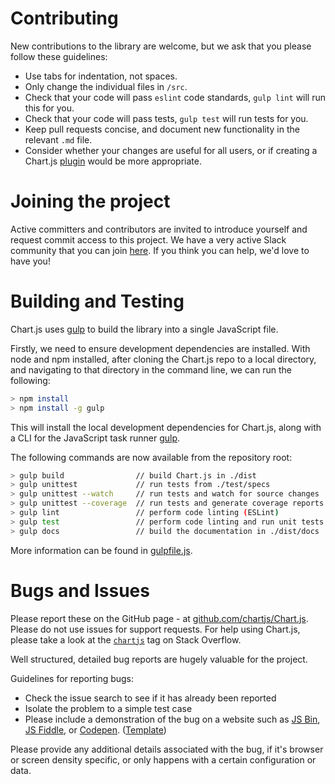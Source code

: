 # Contributing

New contributions to the library are welcome, but we ask that you please follow these guidelines:

- Use tabs for indentation, not spaces.
- Only change the individual files in `/src`.
- Check that your code will pass `eslint` code standards, `gulp lint` will run this for you.
- Check that your code will pass tests, `gulp test` will run tests for you.
- Keep pull requests concise, and document new functionality in the relevant `.md` file.
- Consider whether your changes are useful for all users, or if creating a Chart.js [plugin](plugins.md) would be more appropriate.

# Joining the project

 Active committers and contributors are invited to introduce yourself and request commit access to this project. We have a very active Slack community that you can join [here](https://chart-js-automation.herokuapp.com/). If you think you can help, we'd love to have you!

# Building and Testing

Chart.js uses <a href="http://gulpjs.com/" target="_blank">gulp</a> to build the library into a single JavaScript file.

Firstly, we need to ensure development dependencies are installed. With node and npm installed, after cloning the Chart.js repo to a local directory, and navigating to that directory in the command line, we can run the following:

```bash
> npm install
> npm install -g gulp
```

This will install the local development dependencies for Chart.js, along with a CLI for the JavaScript task runner <a href="http://gulpjs.com/" target="_blank">gulp</a>.

The following commands are now available from the repository root:

```bash
> gulp build                // build Chart.js in ./dist
> gulp unittest             // run tests from ./test/specs
> gulp unittest --watch     // run tests and watch for source changes
> gulp unittest --coverage  // run tests and generate coverage reports in ./coverage
> gulp lint                 // perform code linting (ESLint)
> gulp test                 // perform code linting and run unit tests
> gulp docs                 // build the documentation in ./dist/docs
```

More information can be found in [gulpfile.js](https://github.com/chartjs/Chart.js/blob/master/gulpfile.js).

# Bugs and Issues

Please report these on the GitHub page - at <a href="https://github.com/chartjs/Chart.js" target="_blank">github.com/chartjs/Chart.js</a>. Please do not use issues for support requests. For help using Chart.js, please take a look at the [`chartjs`](http://stackoverflow.com/questions/tagged/chartjs) tag on Stack Overflow.

Well structured, detailed bug reports are hugely valuable for the project.

Guidelines for reporting bugs:

 - Check the issue search to see if it has already been reported
 - Isolate the problem to a simple test case
 - Please include a demonstration of the bug on a website such as [JS Bin](http://jsbin.com/), [JS Fiddle](http://jsfiddle.net/), or [Codepen](http://codepen.io/pen/). ([Template](http://codepen.io/pen?template=JXVYzq))

Please provide any additional details associated with the bug, if it's browser or screen density specific, or only happens with a certain configuration or data.
